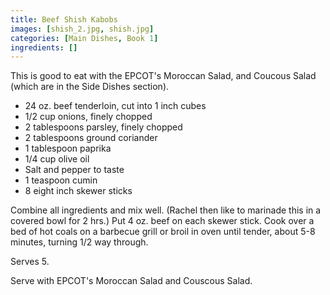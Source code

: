 ```yaml
---
title: Beef Shish Kabobs
images: [shish_2.jpg, shish.jpg]
categories: [Main Dishes, Book 1]
ingredients: []
---
```




This is good to eat with the EPCOT's Moroccan Salad, and Coucous Salad
(which are in the Side Dishes section).

-   24 oz. beef tenderloin, cut into 1 inch cubes
-   1/2 cup onions, finely chopped
-   2 tablespoons parsley, finely chopped
-   2 tablespoons ground coriander
-   1 tablespoon paprika
-   1/4 cup olive oil
-   Salt and pepper to taste
-   1 teaspoon cumin
-   8 eight inch skewer sticks

Combine all ingredients and mix well. (Rachel then like to marinade this
in a covered bowl for 2 hrs.) Put 4 oz. beef on each skewer stick. Cook
over a bed of hot coals on a barbecue grill or broil in oven until
tender, about 5-8 minutes, turning 1/2 way through.

Serves 5.

Serve with EPCOT's Moroccan Salad and Couscous Salad.

 